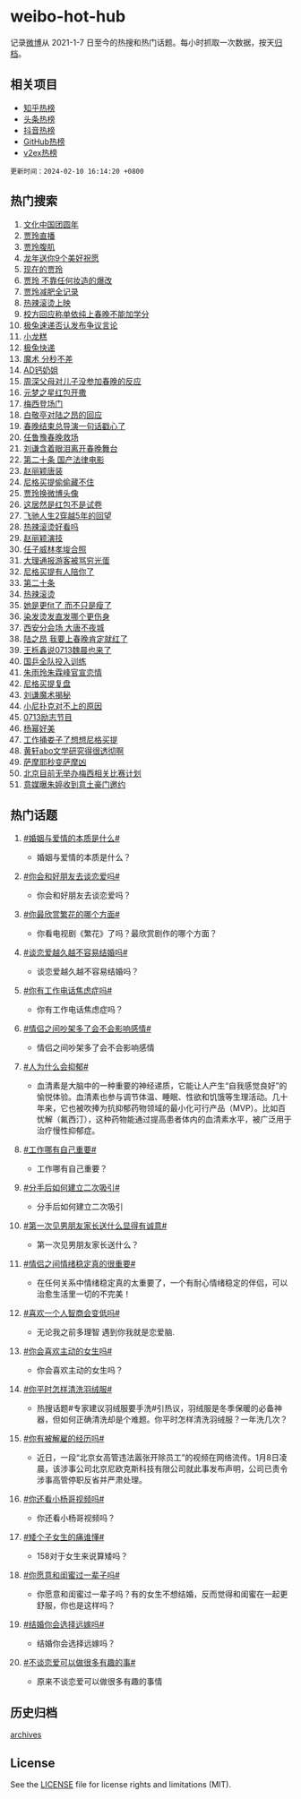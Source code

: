 # weibo-hot-hub

记录[微博](https://www.weibo.com)从 2021-1-7 日至今的热搜和热门话题。每小时抓取一次数据，按天[归档](archives)。

## 相关项目

- [知乎热榜](https://github.com/lonnyzhang423/zhihu-hot-hub)
- [头条热榜](https://github.com/lonnyzhang423/toutiao-hot-hub)
- [抖音热榜](https://github.com/lonnyzhang423/douyin-hot-hub)
- [GitHub热榜](https://github.com/lonnyzhang423/github-hot-hub)
- [v2ex热榜](https://github.com/lonnyzhang423/v2ex-hot-hub)


`更新时间：2024-02-10 16:14:20 +0800`

## 热门搜索

1. [文化中国团圆年](https://m.weibo.cn/search?containerid=100103type%3D1%26t%3D10%26q%3D%23%E6%96%87%E5%8C%96%E4%B8%AD%E5%9B%BD%E5%9B%A2%E5%9C%86%E5%B9%B4%23&stream_entry_id=51&isnewpage=1&extparam=seat%3D1%26pos%3D0%26dgr%3D0%26filter_type%3Drealtimehot%26c_type%3D51%26stream_entry_id%3D51%26cate%3D10103%26q%3D%2523%25E6%2596%2587%25E5%258C%2596%25E4%25B8%25AD%25E5%259B%25BD%25E5%259B%25A2%25E5%259C%2586%25E5%25B9%25B4%2523%26display_time%3D1707552859%26pre_seqid%3D170755285916804249219)
1. [贾玲直播](https://m.weibo.cn/search?containerid=100103type%3D1%26t%3D10%26q%3D%E8%B4%BE%E7%8E%B2%E7%9B%B4%E6%92%AD&stream_entry_id=31&isnewpage=1&extparam=seat%3D1%26band_rank%3D1%26filter_type%3Drealtimehot%26c_type%3D31%26realpos%3D1%26cate%3D5001%26lcate%3D5001%26flag%3D4%26dgr%3D0%26q%3D%25E8%25B4%25BE%25E7%258E%25B2%25E7%259B%25B4%25E6%2592%25AD%26stream_entry_id%3D31%26pos%3D0%26display_time%3D1707552859%26pre_seqid%3D170755285916804249219)
1. [贾玲腹肌](https://m.weibo.cn/search?containerid=100103type%3D1%26t%3D10%26q%3D%23%E8%B4%BE%E7%8E%B2%E8%85%B9%E8%82%8C%23&stream_entry_id=31&isnewpage=1&extparam=seat%3D1%26band_rank%3D2%26filter_type%3Drealtimehot%26c_type%3D31%26realpos%3D2%26cate%3D5001%26lcate%3D5001%26flag%3D16%26dgr%3D0%26q%3D%2523%25E8%25B4%25BE%25E7%258E%25B2%25E8%2585%25B9%25E8%2582%258C%2523%26stream_entry_id%3D31%26pos%3D1%26display_time%3D1707552859%26pre_seqid%3D170755285916804249219)
1. [龙年送你9个美好祝愿](https://m.weibo.cn/search?containerid=100103type%3D1%26t%3D10%26q%3D%23%E9%BE%99%E5%B9%B4%E9%80%81%E4%BD%A09%E4%B8%AA%E7%BE%8E%E5%A5%BD%E7%A5%9D%E6%84%BF%23&stream_entry_id=31&isnewpage=1&extparam=seat%3D1%26band_rank%3D3%26filter_type%3Drealtimehot%26c_type%3D31%26realpos%3D3%26cate%3D5001%26lcate%3D5001%26flag%3D0%26dgr%3D0%26q%3D%2523%25E9%25BE%2599%25E5%25B9%25B4%25E9%2580%2581%25E4%25BD%25A09%25E4%25B8%25AA%25E7%25BE%258E%25E5%25A5%25BD%25E7%25A5%259D%25E6%2584%25BF%2523%26stream_entry_id%3D31%26pos%3D2%26display_time%3D1707552859%26pre_seqid%3D170755285916804249219)
1. [现在的贾玲](https://m.weibo.cn/search?containerid=100103type%3D1%26t%3D10%26q%3D%23%E7%8E%B0%E5%9C%A8%E7%9A%84%E8%B4%BE%E7%8E%B2%23&stream_entry_id=31&isnewpage=1&extparam=seat%3D1%26band_rank%3D4%26filter_type%3Drealtimehot%26c_type%3D31%26realpos%3D4%26cate%3D5001%26lcate%3D5001%26flag%3D16%26dgr%3D0%26q%3D%2523%25E7%258E%25B0%25E5%259C%25A8%25E7%259A%2584%25E8%25B4%25BE%25E7%258E%25B2%2523%26stream_entry_id%3D31%26pos%3D3%26display_time%3D1707552859%26pre_seqid%3D170755285916804249219)
1. [贾玲 不靠任何妆造的爆改](https://m.weibo.cn/search?containerid=100103type%3D1%26t%3D10%26q%3D%E8%B4%BE%E7%8E%B2+%E4%B8%8D%E9%9D%A0%E4%BB%BB%E4%BD%95%E5%A6%86%E9%80%A0%E7%9A%84%E7%88%86%E6%94%B9&stream_entry_id=31&isnewpage=1&extparam=seat%3D1%26band_rank%3D5%26filter_type%3Drealtimehot%26c_type%3D31%26realpos%3D5%26cate%3D5001%26lcate%3D5001%26flag%3D2%26dgr%3D0%26q%3D%25E8%25B4%25BE%25E7%258E%25B2%2520%25E4%25B8%258D%25E9%259D%25A0%25E4%25BB%25BB%25E4%25BD%2595%25E5%25A6%2586%25E9%2580%25A0%25E7%259A%2584%25E7%2588%2586%25E6%2594%25B9%26stream_entry_id%3D31%26pos%3D4%26display_time%3D1707552859%26pre_seqid%3D170755285916804249219)
1. [贾玲减肥全记录](https://m.weibo.cn/search?containerid=100103type%3D1%26t%3D10%26q%3D%E8%B4%BE%E7%8E%B2%E5%87%8F%E8%82%A5%E5%85%A8%E8%AE%B0%E5%BD%95&stream_entry_id=31&isnewpage=1&extparam=seat%3D1%26band_rank%3D6%26filter_type%3Drealtimehot%26c_type%3D31%26realpos%3D6%26cate%3D5001%26lcate%3D5001%26flag%3D1%26dgr%3D0%26q%3D%25E8%25B4%25BE%25E7%258E%25B2%25E5%2587%258F%25E8%2582%25A5%25E5%2585%25A8%25E8%25AE%25B0%25E5%25BD%2595%26stream_entry_id%3D31%26pos%3D5%26display_time%3D1707552859%26pre_seqid%3D170755285916804249219)
1. [热辣滚烫上映](https://m.weibo.cn/search?containerid=100103type%3D1%26t%3D10%26q%3D%E7%83%AD%E8%BE%A3%E6%BB%9A%E7%83%AB%E4%B8%8A%E6%98%A0&stream_entry_id=31&isnewpage=1&extparam=seat%3D1%26band_rank%3D7%26filter_type%3Drealtimehot%26c_type%3D31%26realpos%3D7%26cate%3D5001%26lcate%3D5001%26flag%3D16%26dgr%3D0%26q%3D%25E7%2583%25AD%25E8%25BE%25A3%25E6%25BB%259A%25E7%2583%25AB%25E4%25B8%258A%25E6%2598%25A0%26stream_entry_id%3D31%26pos%3D6%26display_time%3D1707552859%26pre_seqid%3D170755285916804249219)
1. [校方回应称单依纯上春晚不能加学分](https://m.weibo.cn/search?containerid=100103type%3D1%26t%3D10%26q%3D%23%E6%A0%A1%E6%96%B9%E5%9B%9E%E5%BA%94%E7%A7%B0%E5%8D%95%E4%BE%9D%E7%BA%AF%E4%B8%8A%E6%98%A5%E6%99%9A%E4%B8%8D%E8%83%BD%E5%8A%A0%E5%AD%A6%E5%88%86%23&stream_entry_id=31&isnewpage=1&extparam=seat%3D1%26band_rank%3D8%26filter_type%3Drealtimehot%26c_type%3D31%26realpos%3D8%26cate%3D5001%26lcate%3D5001%26flag%3D2%26dgr%3D0%26q%3D%2523%25E6%25A0%25A1%25E6%2596%25B9%25E5%259B%259E%25E5%25BA%2594%25E7%25A7%25B0%25E5%258D%2595%25E4%25BE%259D%25E7%25BA%25AF%25E4%25B8%258A%25E6%2598%25A5%25E6%2599%259A%25E4%25B8%258D%25E8%2583%25BD%25E5%258A%25A0%25E5%25AD%25A6%25E5%2588%2586%2523%26stream_entry_id%3D31%26pos%3D7%26display_time%3D1707552859%26pre_seqid%3D170755285916804249219)
1. [极兔速递否认发布争议言论](https://m.weibo.cn/search?containerid=100103type%3D1%26t%3D10%26q%3D%23%E6%9E%81%E5%85%94%E9%80%9F%E9%80%92%E5%90%A6%E8%AE%A4%E5%8F%91%E5%B8%83%E4%BA%89%E8%AE%AE%E8%A8%80%E8%AE%BA%23&stream_entry_id=31&isnewpage=1&extparam=seat%3D1%26band_rank%3D9%26filter_type%3Drealtimehot%26c_type%3D31%26realpos%3D9%26cate%3D5001%26lcate%3D5001%26flag%3D1%26dgr%3D0%26q%3D%2523%25E6%259E%2581%25E5%2585%2594%25E9%2580%259F%25E9%2580%2592%25E5%2590%25A6%25E8%25AE%25A4%25E5%258F%2591%25E5%25B8%2583%25E4%25BA%2589%25E8%25AE%25AE%25E8%25A8%2580%25E8%25AE%25BA%2523%26stream_entry_id%3D31%26pos%3D8%26display_time%3D1707552859%26pre_seqid%3D170755285916804249219)
1. [小龙糕](https://m.weibo.cn/search?containerid=100103type%3D1%26t%3D10%26q%3D%E5%B0%8F%E9%BE%99%E7%B3%95&stream_entry_id=31&isnewpage=1&extparam=seat%3D1%26band_rank%3D10%26filter_type%3Drealtimehot%26c_type%3D31%26realpos%3D10%26cate%3D5001%26lcate%3D5001%26flag%3D0%26dgr%3D0%26q%3D%25E5%25B0%258F%25E9%25BE%2599%25E7%25B3%2595%26stream_entry_id%3D31%26pos%3D9%26display_time%3D1707552859%26pre_seqid%3D170755285916804249219)
1. [极兔快递](https://m.weibo.cn/search?containerid=100103type%3D1%26t%3D10%26q%3D%E6%9E%81%E5%85%94%E5%BF%AB%E9%80%92&stream_entry_id=31&isnewpage=1&extparam=seat%3D1%26band_rank%3D11%26filter_type%3Drealtimehot%26c_type%3D31%26realpos%3D11%26cate%3D5001%26lcate%3D5001%26flag%3D2%26dgr%3D0%26q%3D%25E6%259E%2581%25E5%2585%2594%25E5%25BF%25AB%25E9%2580%2592%26stream_entry_id%3D31%26pos%3D10%26display_time%3D1707552859%26pre_seqid%3D170755285916804249219)
1. [魔术 分秒不差](https://m.weibo.cn/search?containerid=100103type%3D1%26t%3D10%26q%3D%E9%AD%94%E6%9C%AF+%E5%88%86%E7%A7%92%E4%B8%8D%E5%B7%AE&stream_entry_id=31&isnewpage=1&extparam=seat%3D1%26band_rank%3D12%26filter_type%3Drealtimehot%26c_type%3D31%26realpos%3D12%26cate%3D5001%26lcate%3D5001%26flag%3D1%26dgr%3D0%26q%3D%25E9%25AD%2594%25E6%259C%25AF%2520%25E5%2588%2586%25E7%25A7%2592%25E4%25B8%258D%25E5%25B7%25AE%26stream_entry_id%3D31%26pos%3D11%26display_time%3D1707552859%26pre_seqid%3D170755285916804249219)
1. [AD钙奶姐](https://m.weibo.cn/search?containerid=100103type%3D1%26t%3D10%26q%3DAD%E9%92%99%E5%A5%B6%E5%A7%90&stream_entry_id=31&isnewpage=1&extparam=seat%3D1%26band_rank%3D13%26filter_type%3Drealtimehot%26c_type%3D31%26realpos%3D13%26cate%3D5001%26lcate%3D5001%26flag%3D1%26dgr%3D0%26q%3DAD%25E9%2592%2599%25E5%25A5%25B6%25E5%25A7%2590%26stream_entry_id%3D31%26pos%3D12%26display_time%3D1707552859%26pre_seqid%3D170755285916804249219)
1. [周深父母对儿子没参加春晚的反应](https://m.weibo.cn/search?containerid=100103type%3D1%26t%3D10%26q%3D%23%E5%91%A8%E6%B7%B1%E7%88%B6%E6%AF%8D%E5%AF%B9%E5%84%BF%E5%AD%90%E6%B2%A1%E5%8F%82%E5%8A%A0%E6%98%A5%E6%99%9A%E7%9A%84%E5%8F%8D%E5%BA%94%23&stream_entry_id=31&isnewpage=1&extparam=seat%3D1%26band_rank%3D14%26filter_type%3Drealtimehot%26c_type%3D31%26realpos%3D14%26cate%3D5001%26lcate%3D5001%26flag%3D2%26dgr%3D0%26q%3D%2523%25E5%2591%25A8%25E6%25B7%25B1%25E7%2588%25B6%25E6%25AF%258D%25E5%25AF%25B9%25E5%2584%25BF%25E5%25AD%2590%25E6%25B2%25A1%25E5%258F%2582%25E5%258A%25A0%25E6%2598%25A5%25E6%2599%259A%25E7%259A%2584%25E5%258F%258D%25E5%25BA%2594%2523%26stream_entry_id%3D31%26pos%3D13%26display_time%3D1707552859%26pre_seqid%3D170755285916804249219)
1. [元梦之星红包开撒](https://m.weibo.cn/search?containerid=100103type%3D1%26t%3D10%26q%3D%23%E5%85%83%E6%A2%A6%E4%B9%8B%E6%98%9F%E7%BA%A2%E5%8C%85%E5%BC%80%E6%92%92%23&stream_entry_id=31&isnewpage=1&extparam=seat%3D1%26band_rank%3D15%26filter_type%3Drealtimehot%26c_type%3D31%26realpos%3D15%26cate%3D5001%26lcate%3D5001%26flag%3D0%26dgr%3D0%26q%3D%2523%25E5%2585%2583%25E6%25A2%25A6%25E4%25B9%258B%25E6%2598%259F%25E7%25BA%25A2%25E5%258C%2585%25E5%25BC%2580%25E6%2592%2592%2523%26adid%3D223268%26stream_entry_id%3D31%26pos%3D14%26display_time%3D1707552859%26pre_seqid%3D170755285916804249219)
1. [梅西登场门](https://m.weibo.cn/search?containerid=100103type%3D1%26t%3D10%26q%3D%E6%A2%85%E8%A5%BF%E7%99%BB%E5%9C%BA%E9%97%A8&stream_entry_id=31&isnewpage=1&extparam=seat%3D1%26band_rank%3D16%26filter_type%3Drealtimehot%26c_type%3D31%26realpos%3D16%26cate%3D5001%26lcate%3D5001%26flag%3D0%26dgr%3D0%26q%3D%25E6%25A2%2585%25E8%25A5%25BF%25E7%2599%25BB%25E5%259C%25BA%25E9%2597%25A8%26stream_entry_id%3D31%26pos%3D15%26display_time%3D1707552859%26pre_seqid%3D170755285916804249219)
1. [白敬亭对陆之昂的回应](https://m.weibo.cn/search?containerid=100103type%3D1%26t%3D10%26q%3D%23%E7%99%BD%E6%95%AC%E4%BA%AD%E5%AF%B9%E9%99%86%E4%B9%8B%E6%98%82%E7%9A%84%E5%9B%9E%E5%BA%94%23&stream_entry_id=31&isnewpage=1&extparam=seat%3D1%26band_rank%3D17%26filter_type%3Drealtimehot%26c_type%3D31%26realpos%3D17%26cate%3D5001%26lcate%3D5001%26flag%3D1%26dgr%3D0%26q%3D%2523%25E7%2599%25BD%25E6%2595%25AC%25E4%25BA%25AD%25E5%25AF%25B9%25E9%2599%2586%25E4%25B9%258B%25E6%2598%2582%25E7%259A%2584%25E5%259B%259E%25E5%25BA%2594%2523%26stream_entry_id%3D31%26pos%3D16%26display_time%3D1707552859%26pre_seqid%3D170755285916804249219)
1. [春晚结束总导演一句话戳心了](https://m.weibo.cn/search?containerid=100103type%3D1%26t%3D10%26q%3D%23%E6%98%A5%E6%99%9A%E7%BB%93%E6%9D%9F%E6%80%BB%E5%AF%BC%E6%BC%94%E4%B8%80%E5%8F%A5%E8%AF%9D%E6%88%B3%E5%BF%83%E4%BA%86%23&stream_entry_id=31&isnewpage=1&extparam=seat%3D1%26band_rank%3D18%26filter_type%3Drealtimehot%26c_type%3D31%26realpos%3D18%26cate%3D5001%26lcate%3D5001%26flag%3D1%26dgr%3D0%26q%3D%2523%25E6%2598%25A5%25E6%2599%259A%25E7%25BB%2593%25E6%259D%259F%25E6%2580%25BB%25E5%25AF%25BC%25E6%25BC%2594%25E4%25B8%2580%25E5%258F%25A5%25E8%25AF%259D%25E6%2588%25B3%25E5%25BF%2583%25E4%25BA%2586%2523%26stream_entry_id%3D31%26pos%3D17%26display_time%3D1707552859%26pre_seqid%3D170755285916804249219)
1. [任鲁豫春晚救场](https://m.weibo.cn/search?containerid=100103type%3D1%26t%3D10%26q%3D%23%E4%BB%BB%E9%B2%81%E8%B1%AB%E6%98%A5%E6%99%9A%E6%95%91%E5%9C%BA%23&stream_entry_id=31&isnewpage=1&extparam=seat%3D1%26band_rank%3D19%26filter_type%3Drealtimehot%26c_type%3D31%26realpos%3D19%26cate%3D5001%26lcate%3D5001%26flag%3D0%26dgr%3D0%26q%3D%2523%25E4%25BB%25BB%25E9%25B2%2581%25E8%25B1%25AB%25E6%2598%25A5%25E6%2599%259A%25E6%2595%2591%25E5%259C%25BA%2523%26stream_entry_id%3D31%26pos%3D18%26display_time%3D1707552859%26pre_seqid%3D170755285916804249219)
1. [刘谦含着眼泪离开春晚舞台](https://m.weibo.cn/search?containerid=100103type%3D1%26t%3D10%26q%3D%23%E5%88%98%E8%B0%A6%E5%90%AB%E7%9D%80%E7%9C%BC%E6%B3%AA%E7%A6%BB%E5%BC%80%E6%98%A5%E6%99%9A%E8%88%9E%E5%8F%B0%23&stream_entry_id=31&isnewpage=1&extparam=seat%3D1%26band_rank%3D20%26filter_type%3Drealtimehot%26c_type%3D31%26realpos%3D20%26cate%3D5001%26lcate%3D5001%26flag%3D0%26dgr%3D0%26q%3D%2523%25E5%2588%2598%25E8%25B0%25A6%25E5%2590%25AB%25E7%259D%2580%25E7%259C%25BC%25E6%25B3%25AA%25E7%25A6%25BB%25E5%25BC%2580%25E6%2598%25A5%25E6%2599%259A%25E8%2588%259E%25E5%258F%25B0%2523%26stream_entry_id%3D31%26pos%3D19%26display_time%3D1707552859%26pre_seqid%3D170755285916804249219)
1. [第二十条 国产法律电影](https://m.weibo.cn/search?containerid=100103type%3D1%26t%3D10%26q%3D%E7%AC%AC%E4%BA%8C%E5%8D%81%E6%9D%A1+%E5%9B%BD%E4%BA%A7%E6%B3%95%E5%BE%8B%E7%94%B5%E5%BD%B1&stream_entry_id=31&isnewpage=1&extparam=seat%3D1%26band_rank%3D21%26filter_type%3Drealtimehot%26c_type%3D31%26realpos%3D21%26cate%3D5001%26lcate%3D5001%26flag%3D1%26dgr%3D0%26q%3D%25E7%25AC%25AC%25E4%25BA%258C%25E5%258D%2581%25E6%259D%25A1%2520%25E5%259B%25BD%25E4%25BA%25A7%25E6%25B3%2595%25E5%25BE%258B%25E7%2594%25B5%25E5%25BD%25B1%26stream_entry_id%3D31%26pos%3D20%26display_time%3D1707552859%26pre_seqid%3D170755285916804249219)
1. [赵丽颖唐装](https://m.weibo.cn/search?containerid=100103type%3D1%26t%3D10%26q%3D%23%E8%B5%B5%E4%B8%BD%E9%A2%96%E5%94%90%E8%A3%85%23&stream_entry_id=31&isnewpage=1&extparam=seat%3D1%26band_rank%3D22%26filter_type%3Drealtimehot%26c_type%3D31%26realpos%3D22%26cate%3D5001%26lcate%3D5001%26flag%3D0%26dgr%3D0%26q%3D%2523%25E8%25B5%25B5%25E4%25B8%25BD%25E9%25A2%2596%25E5%2594%2590%25E8%25A3%2585%2523%26stream_entry_id%3D31%26pos%3D21%26display_time%3D1707552859%26pre_seqid%3D170755285916804249219)
1. [尼格买提偷偷藏不住](https://m.weibo.cn/search?containerid=100103type%3D1%26t%3D10%26q%3D%E5%B0%BC%E6%A0%BC%E4%B9%B0%E6%8F%90%E5%81%B7%E5%81%B7%E8%97%8F%E4%B8%8D%E4%BD%8F&stream_entry_id=31&isnewpage=1&extparam=seat%3D1%26band_rank%3D23%26filter_type%3Drealtimehot%26c_type%3D31%26realpos%3D23%26cate%3D5001%26lcate%3D5001%26flag%3D0%26dgr%3D0%26q%3D%25E5%25B0%25BC%25E6%25A0%25BC%25E4%25B9%25B0%25E6%258F%2590%25E5%2581%25B7%25E5%2581%25B7%25E8%2597%258F%25E4%25B8%258D%25E4%25BD%258F%26stream_entry_id%3D31%26pos%3D22%26display_time%3D1707552859%26pre_seqid%3D170755285916804249219)
1. [贾玲换微博头像](https://m.weibo.cn/search?containerid=100103type%3D1%26t%3D10%26q%3D%23%E8%B4%BE%E7%8E%B2%E6%8D%A2%E5%BE%AE%E5%8D%9A%E5%A4%B4%E5%83%8F%23&stream_entry_id=31&isnewpage=1&extparam=seat%3D1%26band_rank%3D24%26filter_type%3Drealtimehot%26c_type%3D31%26realpos%3D24%26cate%3D5001%26lcate%3D5001%26flag%3D0%26dgr%3D0%26q%3D%2523%25E8%25B4%25BE%25E7%258E%25B2%25E6%258D%25A2%25E5%25BE%25AE%25E5%258D%259A%25E5%25A4%25B4%25E5%2583%258F%2523%26stream_entry_id%3D31%26pos%3D23%26display_time%3D1707552859%26pre_seqid%3D170755285916804249219)
1. [这居然是红包不是试卷](https://m.weibo.cn/search?containerid=100103type%3D1%26t%3D10%26q%3D%E8%BF%99%E5%B1%85%E7%84%B6%E6%98%AF%E7%BA%A2%E5%8C%85%E4%B8%8D%E6%98%AF%E8%AF%95%E5%8D%B7&stream_entry_id=31&isnewpage=1&extparam=seat%3D1%26band_rank%3D25%26filter_type%3Drealtimehot%26c_type%3D31%26realpos%3D25%26cate%3D5001%26lcate%3D5001%26flag%3D1%26dgr%3D0%26q%3D%25E8%25BF%2599%25E5%25B1%2585%25E7%2584%25B6%25E6%2598%25AF%25E7%25BA%25A2%25E5%258C%2585%25E4%25B8%258D%25E6%2598%25AF%25E8%25AF%2595%25E5%258D%25B7%26stream_entry_id%3D31%26pos%3D24%26display_time%3D1707552859%26pre_seqid%3D170755285916804249219)
1. [飞驰人生2穿越5年的回望](https://m.weibo.cn/search?containerid=100103type%3D1%26t%3D10%26q%3D%23%E9%A3%9E%E9%A9%B0%E4%BA%BA%E7%94%9F2%E7%A9%BF%E8%B6%8A5%E5%B9%B4%E7%9A%84%E5%9B%9E%E6%9C%9B%23&stream_entry_id=31&isnewpage=1&extparam=seat%3D1%26band_rank%3D26%26filter_type%3Drealtimehot%26c_type%3D31%26realpos%3D26%26cate%3D5001%26lcate%3D5001%26flag%3D1%26dgr%3D0%26q%3D%2523%25E9%25A3%259E%25E9%25A9%25B0%25E4%25BA%25BA%25E7%2594%259F2%25E7%25A9%25BF%25E8%25B6%258A5%25E5%25B9%25B4%25E7%259A%2584%25E5%259B%259E%25E6%259C%259B%2523%26stream_entry_id%3D31%26pos%3D25%26display_time%3D1707552859%26pre_seqid%3D170755285916804249219)
1. [热辣滚烫好看吗](https://m.weibo.cn/search?containerid=100103type%3D1%26t%3D10%26q%3D%23%E7%83%AD%E8%BE%A3%E6%BB%9A%E7%83%AB%E5%A5%BD%E7%9C%8B%E5%90%97%23&stream_entry_id=31&isnewpage=1&extparam=seat%3D1%26band_rank%3D27%26filter_type%3Drealtimehot%26c_type%3D31%26realpos%3D27%26cate%3D5001%26lcate%3D5001%26flag%3D0%26dgr%3D0%26q%3D%2523%25E7%2583%25AD%25E8%25BE%25A3%25E6%25BB%259A%25E7%2583%25AB%25E5%25A5%25BD%25E7%259C%258B%25E5%2590%2597%2523%26stream_entry_id%3D31%26pos%3D26%26display_time%3D1707552859%26pre_seqid%3D170755285916804249219)
1. [赵丽颖演技](https://m.weibo.cn/search?containerid=100103type%3D1%26t%3D10%26q%3D%E8%B5%B5%E4%B8%BD%E9%A2%96%E6%BC%94%E6%8A%80&stream_entry_id=31&isnewpage=1&extparam=seat%3D1%26band_rank%3D28%26filter_type%3Drealtimehot%26c_type%3D31%26realpos%3D28%26cate%3D5001%26lcate%3D5001%26flag%3D0%26dgr%3D0%26q%3D%25E8%25B5%25B5%25E4%25B8%25BD%25E9%25A2%2596%25E6%25BC%2594%25E6%258A%2580%26stream_entry_id%3D31%26pos%3D27%26display_time%3D1707552859%26pre_seqid%3D170755285916804249219)
1. [任子威林孝埈合照](https://m.weibo.cn/search?containerid=100103type%3D1%26t%3D10%26q%3D%23%E4%BB%BB%E5%AD%90%E5%A8%81%E6%9E%97%E5%AD%9D%E5%9F%88%E5%90%88%E7%85%A7%23&stream_entry_id=31&isnewpage=1&extparam=seat%3D1%26band_rank%3D29%26filter_type%3Drealtimehot%26c_type%3D31%26realpos%3D29%26cate%3D5001%26lcate%3D5001%26flag%3D1%26dgr%3D0%26q%3D%2523%25E4%25BB%25BB%25E5%25AD%2590%25E5%25A8%2581%25E6%259E%2597%25E5%25AD%259D%25E5%259F%2588%25E5%2590%2588%25E7%2585%25A7%2523%26stream_entry_id%3D31%26pos%3D28%26display_time%3D1707552859%26pre_seqid%3D170755285916804249219)
1. [大理通报游客被骂穷光蛋](https://m.weibo.cn/search?containerid=100103type%3D1%26t%3D10%26q%3D%23%E5%A4%A7%E7%90%86%E9%80%9A%E6%8A%A5%E6%B8%B8%E5%AE%A2%E8%A2%AB%E9%AA%82%E7%A9%B7%E5%85%89%E8%9B%8B%23&stream_entry_id=31&isnewpage=1&extparam=seat%3D1%26band_rank%3D30%26filter_type%3Drealtimehot%26c_type%3D31%26realpos%3D30%26cate%3D5001%26lcate%3D5001%26flag%3D0%26dgr%3D0%26q%3D%2523%25E5%25A4%25A7%25E7%2590%2586%25E9%2580%259A%25E6%258A%25A5%25E6%25B8%25B8%25E5%25AE%25A2%25E8%25A2%25AB%25E9%25AA%2582%25E7%25A9%25B7%25E5%2585%2589%25E8%259B%258B%2523%26stream_entry_id%3D31%26pos%3D29%26display_time%3D1707552859%26pre_seqid%3D170755285916804249219)
1. [尼格买提有人陪你了](https://m.weibo.cn/search?containerid=100103type%3D1%26t%3D10%26q%3D%E5%B0%BC%E6%A0%BC%E4%B9%B0%E6%8F%90%E6%9C%89%E4%BA%BA%E9%99%AA%E4%BD%A0%E4%BA%86&stream_entry_id=31&isnewpage=1&extparam=seat%3D1%26band_rank%3D31%26filter_type%3Drealtimehot%26c_type%3D31%26realpos%3D31%26cate%3D5001%26lcate%3D5001%26flag%3D1%26dgr%3D0%26q%3D%25E5%25B0%25BC%25E6%25A0%25BC%25E4%25B9%25B0%25E6%258F%2590%25E6%259C%2589%25E4%25BA%25BA%25E9%2599%25AA%25E4%25BD%25A0%25E4%25BA%2586%26stream_entry_id%3D31%26pos%3D30%26display_time%3D1707552859%26pre_seqid%3D170755285916804249219)
1. [第二十条](https://m.weibo.cn/search?containerid=100103type%3D1%26t%3D10%26q%3D%E7%AC%AC%E4%BA%8C%E5%8D%81%E6%9D%A1&stream_entry_id=31&isnewpage=1&extparam=seat%3D1%26band_rank%3D32%26filter_type%3Drealtimehot%26c_type%3D31%26realpos%3D32%26cate%3D5001%26lcate%3D5001%26flag%3D0%26dgr%3D0%26q%3D%25E7%25AC%25AC%25E4%25BA%258C%25E5%258D%2581%25E6%259D%25A1%26stream_entry_id%3D31%26pos%3D31%26display_time%3D1707552859%26pre_seqid%3D170755285916804249219)
1. [热辣滚烫](https://m.weibo.cn/search?containerid=100103type%3D1%26t%3D10%26q%3D%E7%83%AD%E8%BE%A3%E6%BB%9A%E7%83%AB&stream_entry_id=31&isnewpage=1&extparam=seat%3D1%26band_rank%3D33%26filter_type%3Drealtimehot%26c_type%3D31%26realpos%3D33%26cate%3D5001%26lcate%3D5001%26flag%3D0%26dgr%3D0%26q%3D%25E7%2583%25AD%25E8%25BE%25A3%25E6%25BB%259A%25E7%2583%25AB%26stream_entry_id%3D31%26pos%3D32%26display_time%3D1707552859%26pre_seqid%3D170755285916804249219)
1. [她是更fit了 而不只是瘦了](https://m.weibo.cn/search?containerid=100103type%3D1%26t%3D10%26q%3D%E5%A5%B9%E6%98%AF%E6%9B%B4fit%E4%BA%86+%E8%80%8C%E4%B8%8D%E5%8F%AA%E6%98%AF%E7%98%A6%E4%BA%86&stream_entry_id=31&isnewpage=1&extparam=seat%3D1%26band_rank%3D34%26filter_type%3Drealtimehot%26c_type%3D31%26realpos%3D34%26cate%3D5001%26lcate%3D5001%26flag%3D0%26dgr%3D0%26q%3D%25E5%25A5%25B9%25E6%2598%25AF%25E6%259B%25B4fit%25E4%25BA%2586%2520%25E8%2580%258C%25E4%25B8%258D%25E5%258F%25AA%25E6%2598%25AF%25E7%2598%25A6%25E4%25BA%2586%26stream_entry_id%3D31%26pos%3D33%26display_time%3D1707552859%26pre_seqid%3D170755285916804249219)
1. [染发烫发直发哪个更伤身](https://m.weibo.cn/search?containerid=100103type%3D1%26t%3D10%26q%3D%23%E6%9F%93%E5%8F%91%E7%83%AB%E5%8F%91%E7%9B%B4%E5%8F%91%E5%93%AA%E4%B8%AA%E6%9B%B4%E4%BC%A4%E8%BA%AB%23&stream_entry_id=31&isnewpage=1&extparam=seat%3D1%26band_rank%3D35%26filter_type%3Drealtimehot%26c_type%3D31%26realpos%3D35%26cate%3D5001%26lcate%3D5001%26flag%3D1%26dgr%3D0%26q%3D%2523%25E6%259F%2593%25E5%258F%2591%25E7%2583%25AB%25E5%258F%2591%25E7%259B%25B4%25E5%258F%2591%25E5%2593%25AA%25E4%25B8%25AA%25E6%259B%25B4%25E4%25BC%25A4%25E8%25BA%25AB%2523%26stream_entry_id%3D31%26pos%3D34%26display_time%3D1707552859%26pre_seqid%3D170755285916804249219)
1. [西安分会场 大唐不夜城](https://m.weibo.cn/search?containerid=100103type%3D1%26t%3D10%26q%3D%E8%A5%BF%E5%AE%89%E5%88%86%E4%BC%9A%E5%9C%BA+%E5%A4%A7%E5%94%90%E4%B8%8D%E5%A4%9C%E5%9F%8E&stream_entry_id=31&isnewpage=1&extparam=seat%3D1%26band_rank%3D36%26filter_type%3Drealtimehot%26c_type%3D31%26realpos%3D36%26cate%3D5001%26lcate%3D5001%26flag%3D1%26dgr%3D0%26q%3D%25E8%25A5%25BF%25E5%25AE%2589%25E5%2588%2586%25E4%25BC%259A%25E5%259C%25BA%2520%25E5%25A4%25A7%25E5%2594%2590%25E4%25B8%258D%25E5%25A4%259C%25E5%259F%258E%26stream_entry_id%3D31%26pos%3D35%26display_time%3D1707552859%26pre_seqid%3D170755285916804249219)
1. [陆之昂 我要上春晚肯定就红了](https://m.weibo.cn/search?containerid=100103type%3D1%26t%3D10%26q%3D%E9%99%86%E4%B9%8B%E6%98%82+%E6%88%91%E8%A6%81%E4%B8%8A%E6%98%A5%E6%99%9A%E8%82%AF%E5%AE%9A%E5%B0%B1%E7%BA%A2%E4%BA%86&stream_entry_id=31&isnewpage=1&extparam=seat%3D1%26band_rank%3D37%26filter_type%3Drealtimehot%26c_type%3D31%26realpos%3D37%26cate%3D5001%26lcate%3D5001%26flag%3D0%26dgr%3D0%26q%3D%25E9%2599%2586%25E4%25B9%258B%25E6%2598%2582%2520%25E6%2588%2591%25E8%25A6%2581%25E4%25B8%258A%25E6%2598%25A5%25E6%2599%259A%25E8%2582%25AF%25E5%25AE%259A%25E5%25B0%25B1%25E7%25BA%25A2%25E4%25BA%2586%26stream_entry_id%3D31%26pos%3D36%26display_time%3D1707552859%26pre_seqid%3D170755285916804249219)
1. [王栎鑫说0713魏晨也来了](https://m.weibo.cn/search?containerid=100103type%3D1%26t%3D10%26q%3D%23%E7%8E%8B%E6%A0%8E%E9%91%AB%E8%AF%B40713%E9%AD%8F%E6%99%A8%E4%B9%9F%E6%9D%A5%E4%BA%86%23&stream_entry_id=31&isnewpage=1&extparam=seat%3D1%26band_rank%3D38%26filter_type%3Drealtimehot%26c_type%3D31%26realpos%3D38%26cate%3D5001%26lcate%3D5001%26flag%3D0%26dgr%3D0%26q%3D%2523%25E7%258E%258B%25E6%25A0%258E%25E9%2591%25AB%25E8%25AF%25B40713%25E9%25AD%258F%25E6%2599%25A8%25E4%25B9%259F%25E6%259D%25A5%25E4%25BA%2586%2523%26stream_entry_id%3D31%26pos%3D37%26display_time%3D1707552859%26pre_seqid%3D170755285916804249219)
1. [国乒全队投入训练](https://m.weibo.cn/search?containerid=100103type%3D1%26t%3D10%26q%3D%E5%9B%BD%E4%B9%92%E5%85%A8%E9%98%9F%E6%8A%95%E5%85%A5%E8%AE%AD%E7%BB%83&stream_entry_id=31&isnewpage=1&extparam=seat%3D1%26band_rank%3D39%26filter_type%3Drealtimehot%26c_type%3D31%26realpos%3D39%26cate%3D5001%26lcate%3D5001%26flag%3D1%26dgr%3D0%26q%3D%25E5%259B%25BD%25E4%25B9%2592%25E5%2585%25A8%25E9%2598%259F%25E6%258A%2595%25E5%2585%25A5%25E8%25AE%25AD%25E7%25BB%2583%26stream_entry_id%3D31%26pos%3D38%26display_time%3D1707552859%26pre_seqid%3D170755285916804249219)
1. [朱雨玲朱霖峰官宣恋情](https://m.weibo.cn/search?containerid=100103type%3D1%26t%3D10%26q%3D%23%E6%9C%B1%E9%9B%A8%E7%8E%B2%E6%9C%B1%E9%9C%96%E5%B3%B0%E5%AE%98%E5%AE%A3%E6%81%8B%E6%83%85%23&stream_entry_id=31&isnewpage=1&extparam=seat%3D1%26band_rank%3D40%26filter_type%3Drealtimehot%26c_type%3D31%26realpos%3D40%26cate%3D5001%26lcate%3D5001%26flag%3D0%26dgr%3D0%26q%3D%2523%25E6%259C%25B1%25E9%259B%25A8%25E7%258E%25B2%25E6%259C%25B1%25E9%259C%2596%25E5%25B3%25B0%25E5%25AE%2598%25E5%25AE%25A3%25E6%2581%258B%25E6%2583%2585%2523%26stream_entry_id%3D31%26pos%3D39%26display_time%3D1707552859%26pre_seqid%3D170755285916804249219)
1. [尼格买提复盘](https://m.weibo.cn/search?containerid=100103type%3D1%26t%3D10%26q%3D%23%E5%B0%BC%E6%A0%BC%E4%B9%B0%E6%8F%90%E5%A4%8D%E7%9B%98%23&stream_entry_id=31&isnewpage=1&extparam=seat%3D1%26band_rank%3D41%26filter_type%3Drealtimehot%26c_type%3D31%26realpos%3D41%26cate%3D5001%26lcate%3D5001%26flag%3D0%26dgr%3D0%26q%3D%2523%25E5%25B0%25BC%25E6%25A0%25BC%25E4%25B9%25B0%25E6%258F%2590%25E5%25A4%258D%25E7%259B%2598%2523%26stream_entry_id%3D31%26pos%3D40%26display_time%3D1707552859%26pre_seqid%3D170755285916804249219)
1. [刘谦魔术揭秘](https://m.weibo.cn/search?containerid=100103type%3D1%26t%3D10%26q%3D%E5%88%98%E8%B0%A6%E9%AD%94%E6%9C%AF%E6%8F%AD%E7%A7%98&stream_entry_id=31&isnewpage=1&extparam=seat%3D1%26band_rank%3D42%26filter_type%3Drealtimehot%26c_type%3D31%26realpos%3D42%26cate%3D5001%26lcate%3D5001%26flag%3D0%26dgr%3D0%26q%3D%25E5%2588%2598%25E8%25B0%25A6%25E9%25AD%2594%25E6%259C%25AF%25E6%258F%25AD%25E7%25A7%2598%26stream_entry_id%3D31%26pos%3D41%26display_time%3D1707552859%26pre_seqid%3D170755285916804249219)
1. [小尼扑克对不上的原因](https://m.weibo.cn/search?containerid=100103type%3D1%26t%3D10%26q%3D%23%E5%B0%8F%E5%B0%BC%E6%89%91%E5%85%8B%E5%AF%B9%E4%B8%8D%E4%B8%8A%E7%9A%84%E5%8E%9F%E5%9B%A0%23&stream_entry_id=31&isnewpage=1&extparam=seat%3D1%26band_rank%3D43%26filter_type%3Drealtimehot%26c_type%3D31%26realpos%3D43%26cate%3D5001%26lcate%3D5001%26flag%3D0%26dgr%3D0%26q%3D%2523%25E5%25B0%258F%25E5%25B0%25BC%25E6%2589%2591%25E5%2585%258B%25E5%25AF%25B9%25E4%25B8%258D%25E4%25B8%258A%25E7%259A%2584%25E5%258E%259F%25E5%259B%25A0%2523%26stream_entry_id%3D31%26pos%3D42%26display_time%3D1707552859%26pre_seqid%3D170755285916804249219)
1. [0713励志节目](https://m.weibo.cn/search?containerid=100103type%3D1%26t%3D10%26q%3D0713%E5%8A%B1%E5%BF%97%E8%8A%82%E7%9B%AE&stream_entry_id=31&isnewpage=1&extparam=seat%3D1%26band_rank%3D44%26filter_type%3Drealtimehot%26c_type%3D31%26realpos%3D44%26cate%3D5001%26lcate%3D5001%26flag%3D1%26dgr%3D0%26q%3D0713%25E5%258A%25B1%25E5%25BF%2597%25E8%258A%2582%25E7%259B%25AE%26stream_entry_id%3D31%26pos%3D43%26display_time%3D1707552859%26pre_seqid%3D170755285916804249219)
1. [杨幂好美](https://m.weibo.cn/search?containerid=100103type%3D1%26t%3D10%26q%3D%E6%9D%A8%E5%B9%82%E5%A5%BD%E7%BE%8E&stream_entry_id=31&isnewpage=1&extparam=seat%3D1%26band_rank%3D45%26filter_type%3Drealtimehot%26c_type%3D31%26realpos%3D45%26cate%3D5001%26lcate%3D5001%26flag%3D1%26dgr%3D0%26q%3D%25E6%259D%25A8%25E5%25B9%2582%25E5%25A5%25BD%25E7%25BE%258E%26stream_entry_id%3D31%26pos%3D44%26display_time%3D1707552859%26pre_seqid%3D170755285916804249219)
1. [工作捅娄子了想想尼格买提](https://m.weibo.cn/search?containerid=100103type%3D1%26t%3D10%26q%3D%23%E5%B7%A5%E4%BD%9C%E6%8D%85%E5%A8%84%E5%AD%90%E4%BA%86%E6%83%B3%E6%83%B3%E5%B0%BC%E6%A0%BC%E4%B9%B0%E6%8F%90%23&stream_entry_id=31&isnewpage=1&extparam=seat%3D1%26band_rank%3D46%26filter_type%3Drealtimehot%26c_type%3D31%26realpos%3D46%26cate%3D5001%26lcate%3D5001%26flag%3D0%26dgr%3D0%26q%3D%2523%25E5%25B7%25A5%25E4%25BD%259C%25E6%258D%2585%25E5%25A8%2584%25E5%25AD%2590%25E4%25BA%2586%25E6%2583%25B3%25E6%2583%25B3%25E5%25B0%25BC%25E6%25A0%25BC%25E4%25B9%25B0%25E6%258F%2590%2523%26stream_entry_id%3D31%26pos%3D45%26display_time%3D1707552859%26pre_seqid%3D170755285916804249219)
1. [黄轩abo文学研究得很透彻啊](https://m.weibo.cn/search?containerid=100103type%3D1%26t%3D10%26q%3D%E9%BB%84%E8%BD%A9abo%E6%96%87%E5%AD%A6%E7%A0%94%E7%A9%B6%E5%BE%97%E5%BE%88%E9%80%8F%E5%BD%BB%E5%95%8A&stream_entry_id=31&isnewpage=1&extparam=seat%3D1%26band_rank%3D47%26filter_type%3Drealtimehot%26c_type%3D31%26realpos%3D47%26cate%3D5001%26lcate%3D5001%26flag%3D1%26dgr%3D0%26q%3D%25E9%25BB%2584%25E8%25BD%25A9abo%25E6%2596%2587%25E5%25AD%25A6%25E7%25A0%2594%25E7%25A9%25B6%25E5%25BE%2597%25E5%25BE%2588%25E9%2580%258F%25E5%25BD%25BB%25E5%2595%258A%26stream_entry_id%3D31%26pos%3D46%26display_time%3D1707552859%26pre_seqid%3D170755285916804249219)
1. [萨摩耶秒变萨摩凶](https://m.weibo.cn/search?containerid=100103type%3D1%26t%3D10%26q%3D%E8%90%A8%E6%91%A9%E8%80%B6%E7%A7%92%E5%8F%98%E8%90%A8%E6%91%A9%E5%87%B6&stream_entry_id=31&isnewpage=1&extparam=seat%3D1%26band_rank%3D48%26filter_type%3Drealtimehot%26c_type%3D31%26realpos%3D48%26cate%3D5001%26lcate%3D5001%26flag%3D1%26dgr%3D0%26q%3D%25E8%2590%25A8%25E6%2591%25A9%25E8%2580%25B6%25E7%25A7%2592%25E5%258F%2598%25E8%2590%25A8%25E6%2591%25A9%25E5%2587%25B6%26stream_entry_id%3D31%26pos%3D47%26display_time%3D1707552859%26pre_seqid%3D170755285916804249219)
1. [北京目前无举办梅西相关比赛计划](https://m.weibo.cn/search?containerid=100103type%3D1%26t%3D10%26q%3D%23%E5%8C%97%E4%BA%AC%E7%9B%AE%E5%89%8D%E6%97%A0%E4%B8%BE%E5%8A%9E%E6%A2%85%E8%A5%BF%E7%9B%B8%E5%85%B3%E6%AF%94%E8%B5%9B%E8%AE%A1%E5%88%92%23&stream_entry_id=31&isnewpage=1&extparam=seat%3D1%26band_rank%3D49%26filter_type%3Drealtimehot%26c_type%3D31%26realpos%3D49%26cate%3D5001%26lcate%3D5001%26flag%3D1%26dgr%3D0%26q%3D%2523%25E5%258C%2597%25E4%25BA%25AC%25E7%259B%25AE%25E5%2589%258D%25E6%2597%25A0%25E4%25B8%25BE%25E5%258A%259E%25E6%25A2%2585%25E8%25A5%25BF%25E7%259B%25B8%25E5%2585%25B3%25E6%25AF%2594%25E8%25B5%259B%25E8%25AE%25A1%25E5%2588%2592%2523%26stream_entry_id%3D31%26pos%3D48%26display_time%3D1707552859%26pre_seqid%3D170755285916804249219)
1. [意媒曝朱婷收到意土豪门邀约](https://m.weibo.cn/search?containerid=100103type%3D1%26t%3D10%26q%3D%23%E6%84%8F%E5%AA%92%E6%9B%9D%E6%9C%B1%E5%A9%B7%E6%94%B6%E5%88%B0%E6%84%8F%E5%9C%9F%E8%B1%AA%E9%97%A8%E9%82%80%E7%BA%A6%23&stream_entry_id=31&isnewpage=1&extparam=seat%3D1%26band_rank%3D50%26filter_type%3Drealtimehot%26c_type%3D31%26realpos%3D50%26cate%3D5001%26lcate%3D5001%26flag%3D0%26dgr%3D0%26q%3D%2523%25E6%2584%258F%25E5%25AA%2592%25E6%259B%259D%25E6%259C%25B1%25E5%25A9%25B7%25E6%2594%25B6%25E5%2588%25B0%25E6%2584%258F%25E5%259C%259F%25E8%25B1%25AA%25E9%2597%25A8%25E9%2582%2580%25E7%25BA%25A6%2523%26stream_entry_id%3D31%26pos%3D49%26display_time%3D1707552859%26pre_seqid%3D170755285916804249219)

## 热门话题

1. [#婚姻与爱情的本质是什么#](https://m.weibo.cn/search?containerid=231522type%3D1%26t%3D10%26q%3D%23%E5%A9%9A%E5%A7%BB%E4%B8%8E%E7%88%B1%E6%83%85%E7%9A%84%E6%9C%AC%E8%B4%A8%E6%98%AF%E4%BB%80%E4%B9%88%23&stream_entry_id=128&isnewpage=1&extparam=seat%3D1%26c_type%3D128%26dgr%3D0%26cate%3D5004%26unitid%3D1704881162756%26lcate%3D5004%26pos%3D1-0-0%26display_time%3D1707552860%26pre_seqid%3D170755286045305555218)
    - 婚姻与爱情的本质是什么？

1. [#你会和好朋友去谈恋爱吗#](https://m.weibo.cn/search?containerid=231522type%3D1%26t%3D10%26q%3D%23%E4%BD%A0%E4%BC%9A%E5%92%8C%E5%A5%BD%E6%9C%8B%E5%8F%8B%E5%8E%BB%E8%B0%88%E6%81%8B%E7%88%B1%E5%90%97%23&stream_entry_id=128&isnewpage=1&extparam=seat%3D1%26c_type%3D128%26dgr%3D0%26cate%3D5004%26unitid%3D1704849959446%26lcate%3D5004%26pos%3D1-0-1%26display_time%3D1707552860%26pre_seqid%3D170755286045305555218)
    - 你会和好朋友去谈恋爱吗？

1. [#你最欣赏繁花的哪个方面#](https://m.weibo.cn/search?containerid=231522type%3D1%26t%3D10%26q%3D%23%E4%BD%A0%E6%9C%80%E6%AC%A3%E8%B5%8F%E7%B9%81%E8%8A%B1%E7%9A%84%E5%93%AA%E4%B8%AA%E6%96%B9%E9%9D%A2%23&stream_entry_id=128&isnewpage=1&extparam=seat%3D1%26c_type%3D128%26dgr%3D0%26cate%3D5004%26unitid%3D1704872158127%26lcate%3D5004%26pos%3D1-0-2%26display_time%3D1707552860%26pre_seqid%3D170755286045305555218)
    - 你看电视剧《繁花》了吗？最欣赏剧作的哪个方面？

1. [#谈恋爱越久越不容易结婚吗#](https://m.weibo.cn/search?containerid=231522type%3D1%26t%3D10%26q%3D%23%E8%B0%88%E6%81%8B%E7%88%B1%E8%B6%8A%E4%B9%85%E8%B6%8A%E4%B8%8D%E5%AE%B9%E6%98%93%E7%BB%93%E5%A9%9A%E5%90%97%23&stream_entry_id=128&isnewpage=1&extparam=seat%3D1%26c_type%3D128%26dgr%3D0%26cate%3D5004%26unitid%3D1704871559387%26lcate%3D5004%26pos%3D1-0-3%26display_time%3D1707552860%26pre_seqid%3D170755286045305555218)
    - 谈恋爱越久越不容易结婚吗？

1. [#你有工作电话焦虑症吗#](https://m.weibo.cn/search?containerid=231522type%3D1%26t%3D10%26q%3D%23%E4%BD%A0%E6%9C%89%E5%B7%A5%E4%BD%9C%E7%94%B5%E8%AF%9D%E7%84%A6%E8%99%91%E7%97%87%E5%90%97%23&stream_entry_id=128&isnewpage=1&extparam=seat%3D1%26c_type%3D128%26dgr%3D0%26cate%3D5004%26unitid%3D1704877884678%26lcate%3D5004%26pos%3D1-0-4%26display_time%3D1707552860%26pre_seqid%3D170755286045305555218)
    - 你有工作电话焦虑症吗？

1. [#情侣之间吵架多了会不会影响感情#](https://m.weibo.cn/search?containerid=231522type%3D1%26t%3D10%26q%3D%23%E6%83%85%E4%BE%A3%E4%B9%8B%E9%97%B4%E5%90%B5%E6%9E%B6%E5%A4%9A%E4%BA%86%E4%BC%9A%E4%B8%8D%E4%BC%9A%E5%BD%B1%E5%93%8D%E6%84%9F%E6%83%85%23&stream_entry_id=128&isnewpage=1&extparam=seat%3D1%26c_type%3D128%26dgr%3D0%26cate%3D5004%26unitid%3D1704792093809%26lcate%3D5004%26pos%3D1-0-5%26display_time%3D1707552860%26pre_seqid%3D170755286045305555218)
    - 情侣之间吵架多了会不会影响感情

1. [#人为什么会抑郁#](https://m.weibo.cn/search?containerid=231522type%3D1%26t%3D10%26q%3D%23%E4%BA%BA%E4%B8%BA%E4%BB%80%E4%B9%88%E4%BC%9A%E6%8A%91%E9%83%81%23&stream_entry_id=128&isnewpage=1&extparam=seat%3D1%26c_type%3D128%26dgr%3D0%26cate%3D5004%26unitid%3D1704881163792%26lcate%3D5004%26pos%3D1-0-6%26display_time%3D1707552860%26pre_seqid%3D170755286045305555218)
    - 血清素是大脑中的一种重要的神经递质，它能让人产生“自我感觉良好”的愉悦体验。血清素也参与调节体温、睡眠、性欲和饥饿等生理活动。几十年来，它也被吹捧为抗抑郁药物领域的最小化可行产品（MVP）。比如百忧解（氟西汀），这种药物能通过提高患者体内的血清素水平，被广泛用于治疗慢性抑郁症。

1. [#工作哪有自己重要#](https://m.weibo.cn/search?containerid=231522type%3D1%26t%3D10%26q%3D%23%E5%B7%A5%E4%BD%9C%E5%93%AA%E6%9C%89%E8%87%AA%E5%B7%B1%E9%87%8D%E8%A6%81%23&stream_entry_id=128&isnewpage=1&extparam=seat%3D1%26c_type%3D128%26dgr%3D0%26cate%3D5004%26unitid%3D1704949537973%26lcate%3D5004%26pos%3D1-0-7%26display_time%3D1707552860%26pre_seqid%3D170755286045305555218)
    - 工作哪有自己重要？

1. [#分手后如何建立二次吸引#](https://m.weibo.cn/search?containerid=231522type%3D1%26t%3D10%26q%3D%23%E5%88%86%E6%89%8B%E5%90%8E%E5%A6%82%E4%BD%95%E5%BB%BA%E7%AB%8B%E4%BA%8C%E6%AC%A1%E5%90%B8%E5%BC%95%23&stream_entry_id=128&isnewpage=1&extparam=seat%3D1%26c_type%3D128%26dgr%3D0%26cate%3D5004%26unitid%3D1704870666886%26lcate%3D5004%26pos%3D1-0-8%26display_time%3D1707552860%26pre_seqid%3D170755286045305555218)
    - 分手后如何建立二次吸引

1. [#第一次见男朋友家长送什么显得有诚意#](https://m.weibo.cn/search?containerid=231522type%3D1%26t%3D10%26q%3D%23%E7%AC%AC%E4%B8%80%E6%AC%A1%E8%A7%81%E7%94%B7%E6%9C%8B%E5%8F%8B%E5%AE%B6%E9%95%BF%E9%80%81%E4%BB%80%E4%B9%88%E6%98%BE%E5%BE%97%E6%9C%89%E8%AF%9A%E6%84%8F%23&stream_entry_id=128&isnewpage=1&extparam=seat%3D1%26c_type%3D128%26dgr%3D0%26cate%3D5004%26unitid%3D1704946836507%26lcate%3D5004%26pos%3D1-0-9%26display_time%3D1707552860%26pre_seqid%3D170755286045305555218)
    - 第一次见男朋友家长送什么？

1. [#情侣之间情绪稳定真的很重要#](https://m.weibo.cn/search?containerid=231522type%3D1%26t%3D10%26q%3D%23%E6%83%85%E4%BE%A3%E4%B9%8B%E9%97%B4%E6%83%85%E7%BB%AA%E7%A8%B3%E5%AE%9A%E7%9C%9F%E7%9A%84%E5%BE%88%E9%87%8D%E8%A6%81%23&stream_entry_id=128&isnewpage=1&extparam=seat%3D1%26c_type%3D128%26dgr%3D0%26cate%3D5004%26unitid%3D1704779493657%26lcate%3D5004%26pos%3D1-0-10%26display_time%3D1707552860%26pre_seqid%3D170755286045305555218)
    - 在任何关系中情绪稳定真的太重要了，一个有耐心情绪稳定的伴侣，可以治愈生活里一切的不完美！

1. [#喜欢一个人智商会变低吗#](https://m.weibo.cn/search?containerid=231522type%3D1%26t%3D10%26q%3D%23%E5%96%9C%E6%AC%A2%E4%B8%80%E4%B8%AA%E4%BA%BA%E6%99%BA%E5%95%86%E4%BC%9A%E5%8F%98%E4%BD%8E%E5%90%97%23&stream_entry_id=128&isnewpage=1&extparam=seat%3D1%26c_type%3D128%26dgr%3D0%26cate%3D5004%26unitid%3D1704783068038%26lcate%3D5004%26pos%3D1-0-11%26display_time%3D1707552860%26pre_seqid%3D170755286045305555218)
    - 无论我之前多理智  遇到你我就是恋爱脑.

1. [#你会喜欢主动的女生吗#](https://m.weibo.cn/search?containerid=231522type%3D1%26t%3D10%26q%3D%23%E4%BD%A0%E4%BC%9A%E5%96%9C%E6%AC%A2%E4%B8%BB%E5%8A%A8%E7%9A%84%E5%A5%B3%E7%94%9F%E5%90%97%23&stream_entry_id=128&isnewpage=1&extparam=seat%3D1%26c_type%3D128%26dgr%3D0%26cate%3D5004%26unitid%3D1704786077236%26lcate%3D5004%26pos%3D1-0-12%26display_time%3D1707552860%26pre_seqid%3D170755286045305555218)
    - 你会喜欢主动的女生吗？

1. [#你平时怎样清洗羽绒服#](https://m.weibo.cn/search?containerid=231522type%3D1%26t%3D10%26q%3D%23%E4%BD%A0%E5%B9%B3%E6%97%B6%E6%80%8E%E6%A0%B7%E6%B8%85%E6%B4%97%E7%BE%BD%E7%BB%92%E6%9C%8D%23&stream_entry_id=128&isnewpage=1&extparam=seat%3D1%26c_type%3D128%26dgr%3D0%26cate%3D5004%26unitid%3D1704789081364%26lcate%3D5004%26pos%3D1-0-13%26display_time%3D1707552860%26pre_seqid%3D170755286045305555218)
    - 热搜话题#专家建议羽绒服要手洗#引热议，羽绒服是冬季保暖的必备神器，但如何正确清洗却是个难题。你平时怎样清洗羽绒服？一年洗几次？

1. [#你有被解雇的经历吗#](https://m.weibo.cn/search?containerid=231522type%3D1%26t%3D10%26q%3D%23%E4%BD%A0%E6%9C%89%E8%A2%AB%E8%A7%A3%E9%9B%87%E7%9A%84%E7%BB%8F%E5%8E%86%E5%90%97%23&stream_entry_id=128&isnewpage=1&extparam=seat%3D1%26c_type%3D128%26dgr%3D0%26cate%3D5004%26unitid%3D1704794482090%26lcate%3D5004%26pos%3D1-0-14%26display_time%3D1707552860%26pre_seqid%3D170755286045305555218)
    - 近日，一段“北京女高管违法嚣张开除员工”的视频在网络流传。1月8日凌晨，该涉事公司北京尼欧克斯科技有限公司就此事发布声明，公司已责令涉事高管停职反省并严肃处理。

1. [#你还看小杨哥视频吗#](https://m.weibo.cn/search?containerid=231522type%3D1%26t%3D10%26q%3D%23%E4%BD%A0%E8%BF%98%E7%9C%8B%E5%B0%8F%E6%9D%A8%E5%93%A5%E8%A7%86%E9%A2%91%E5%90%97%23&stream_entry_id=128&isnewpage=1&extparam=seat%3D1%26c_type%3D128%26dgr%3D0%26cate%3D5004%26unitid%3D1704797193944%26lcate%3D5004%26pos%3D1-0-15%26display_time%3D1707552860%26pre_seqid%3D170755286045305555218)
    - 你还看小杨哥视频吗？

1. [#矮个子女生的痛谁懂#](https://m.weibo.cn/search?containerid=231522type%3D1%26t%3D10%26q%3D%23%E7%9F%AE%E4%B8%AA%E5%AD%90%E5%A5%B3%E7%94%9F%E7%9A%84%E7%97%9B%E8%B0%81%E6%87%82%23&stream_entry_id=128&isnewpage=1&extparam=seat%3D1%26c_type%3D128%26dgr%3D0%26cate%3D5004%26unitid%3D1704804675994%26lcate%3D5004%26pos%3D1-0-16%26display_time%3D1707552860%26pre_seqid%3D170755286045305555218)
    - 158对于女生来说算矮吗？

1. [#你愿意和闺蜜过一辈子吗#](https://m.weibo.cn/search?containerid=231522type%3D1%26t%3D10%26q%3D%23%E4%BD%A0%E6%84%BF%E6%84%8F%E5%92%8C%E9%97%BA%E8%9C%9C%E8%BF%87%E4%B8%80%E8%BE%88%E5%AD%90%E5%90%97%23&stream_entry_id=128&isnewpage=1&extparam=seat%3D1%26c_type%3D128%26dgr%3D0%26cate%3D5004%26unitid%3D1704875757520%26lcate%3D5004%26pos%3D1-0-17%26display_time%3D1707552860%26pre_seqid%3D170755286045305555218)
    - 你愿意和闺蜜过一辈子吗？有的女生不想结婚，反而觉得和闺蜜在一起更舒服，你也是这样吗？

1. [#结婚你会选择远嫁吗#](https://m.weibo.cn/search?containerid=231522type%3D1%26t%3D10%26q%3D%23%E7%BB%93%E5%A9%9A%E4%BD%A0%E4%BC%9A%E9%80%89%E6%8B%A9%E8%BF%9C%E5%AB%81%E5%90%97%23&stream_entry_id=128&isnewpage=1&extparam=seat%3D1%26c_type%3D128%26dgr%3D0%26cate%3D5004%26unitid%3D1704870361894%26lcate%3D5004%26pos%3D1-0-18%26display_time%3D1707552860%26pre_seqid%3D170755286045305555218)
    - 结婚你会选择远嫁吗？

1. [#不谈恋爱可以做很多有趣的事#](https://m.weibo.cn/search?containerid=231522type%3D1%26t%3D10%26q%3D%23%E4%B8%8D%E8%B0%88%E6%81%8B%E7%88%B1%E5%8F%AF%E4%BB%A5%E5%81%9A%E5%BE%88%E5%A4%9A%E6%9C%89%E8%B6%A3%E7%9A%84%E4%BA%8B%23&stream_entry_id=128&isnewpage=1&extparam=seat%3D1%26c_type%3D128%26dgr%3D0%26cate%3D5004%26unitid%3D1704865280259%26lcate%3D5004%26pos%3D1-0-19%26display_time%3D1707552860%26pre_seqid%3D170755286045305555218)
    - 原来不谈恋爱可以做很多有趣的事情


## 历史归档

[archives](archives)

## License

See the [LICENSE](LICENSE) file for license rights and limitations (MIT).
